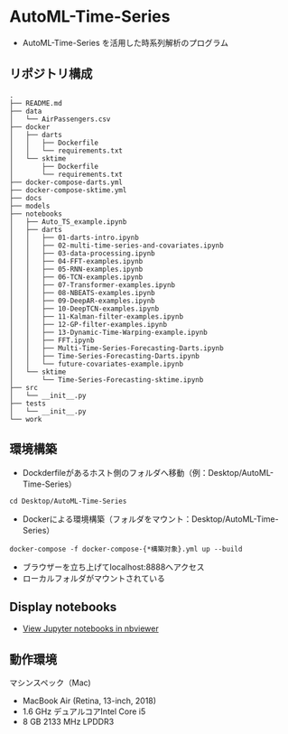 # AutoML-Time-Series

- AutoML-Time-Series を活用した時系列解析のプログラム

## リポジトリ構成
```
.
├── README.md
├── data
│   └── AirPassengers.csv
├── docker
│   ├── darts
│   │   ├── Dockerfile
│   │   └── requirements.txt
│   └── sktime
│       ├── Dockerfile
│       └── requirements.txt
├── docker-compose-darts.yml
├── docker-compose-sktime.yml
├── docs
├── models
├── notebooks
│   ├── Auto_TS_example.ipynb
│   ├── darts
│   │   ├── 01-darts-intro.ipynb
│   │   ├── 02-multi-time-series-and-covariates.ipynb
│   │   ├── 03-data-processing.ipynb
│   │   ├── 04-FFT-examples.ipynb
│   │   ├── 05-RNN-examples.ipynb
│   │   ├── 06-TCN-examples.ipynb
│   │   ├── 07-Transformer-examples.ipynb
│   │   ├── 08-NBEATS-examples.ipynb
│   │   ├── 09-DeepAR-examples.ipynb
│   │   ├── 10-DeepTCN-examples.ipynb
│   │   ├── 11-Kalman-filter-examples.ipynb
│   │   ├── 12-GP-filter-examples.ipynb
│   │   ├── 13-Dynamic-Time-Warping-example.ipynb
│   │   ├── FFT.ipynb
│   │   ├── Multi-Time-Series-Forecasting-Darts.ipynb
│   │   ├── Time-Series-Forecasting-Darts.ipynb
│   │   └── future-covariates-example.ipynb
│   └── sktime
│       └── Time-Series-Forecasting-sktime.ipynb
├── src
│   └── __init__.py
├── tests
│   └── __init__.py
└── work
```

## 環境構築

- Dockderfileがあるホスト側のフォルダへ移動（例：Desktop/AutoML-Time-Series）

```
cd Desktop/AutoML-Time-Series
```

- Dockerによる環境構築（フォルダをマウント：Desktop/AutoML-Time-Series）

```
docker-compose -f docker-compose-{*構築対象}.yml up --build
```

- ブラウザーを立ち上げてlocalhost:8888へアクセス
- ローカルフォルダがマウントされている

## Display notebooks

- [View Jupyter notebooks in nbviewer](https://nbviewer.jupyter.org/github/ykato27/AutoML-Time-Series/tree/main/notebooks/)

## 動作環境
マシンスペック（Mac)
- MacBook Air (Retina, 13-inch, 2018)
- 1.6 GHz デュアルコアIntel Core i5
- 8 GB 2133 MHz LPDDR3
